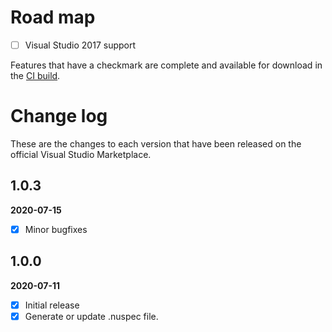 # Road map

- [ ] Visual Studio 2017 support

Features that have a checkmark are complete and available for
download in the
[CI build](https://www.vsixgallery.com/extension/bb82e765-ab80-4b8b-a93c-3aa7399ee392).

# Change log

These are the changes to each version that have been released
on the official Visual Studio Marketplace.

## 1.0.3

**2020-07-15**

- [x] Minor bugfixes

## 1.0.0

**2020-07-11**

- [x] Initial release
- [x] Generate or update .nuspec file.

